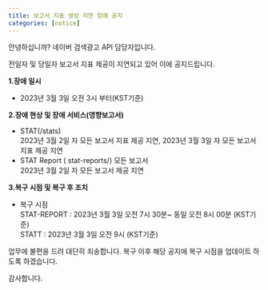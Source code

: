 ```yaml
---
title: 보고서 지표 생성 지연 장애 공지
categories: [notice]
---
```


안녕하십니까? 네이버 검색광고 API 담당자입니다.

전일자 및 당일자 보고서 지표 제공이 지연되고 있어 이에 공지드립니다. 

**1.장애 일시** <br>
   * 2023년 3월 3일 오전 3시 부터(KST기준)
   

**2.장애 현상 및 장애 서비스(영향보고서)** <br>  
*  STAT(/stats) <br>
2023년 3월 2일 자 모든 보고서 지표 제공 지연, 
2023년 3월 3일 자 모든 보고서 지표 제공 지연
  * STAT Report ( stat-reports/) 모든 보고서<br>
   2023년 3월 2일 자 모든 보고서 제공 지연 <br>  
   

**3.복구 시점 및 복구 후 조치** 
   
  * 복구 시점 <br>
  STAT-REPORT : 2023년 3월 3일 오전 7시 30분~ 동일 오전 8시 00분 (KST기준)<br>
  STATT : 2023년 3월 3일 오전 9시 (KST기준)<br>

업무에 불편을 드려 대단히 죄송합니다. 복구 이후 해당 공지에 복구 시점을 업데이트 하도록 하겠습니다. 

감사합니다. 
